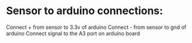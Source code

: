 # Sensor to arduino connections:

Connect + from sensor to 3.3v of arduino
Connect - from sensor to gnd of arduino
Connect signal to the A3 port on arduino board




